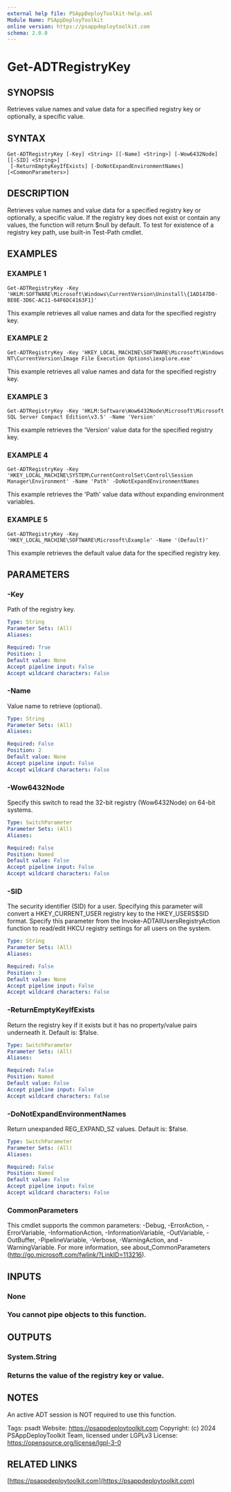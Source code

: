 ```yaml
---
external help file: PSAppDeployToolkit-help.xml
Module Name: PSAppDeployToolkit
online version: https://psappdeploytoolkit.com
schema: 2.0.0
---
```


# Get-ADTRegistryKey

## SYNOPSIS
Retrieves value names and value data for a specified registry key or optionally, a specific value.

## SYNTAX

```
Get-ADTRegistryKey [-Key] <String> [[-Name] <String>] [-Wow6432Node] [[-SID] <String>]
 [-ReturnEmptyKeyIfExists] [-DoNotExpandEnvironmentNames] [<CommonParameters>]
```

## DESCRIPTION
Retrieves value names and value data for a specified registry key or optionally, a specific value.
If the registry key does not exist or contain any values, the function will return $null by default.
To test for existence of a registry key path, use built-in Test-Path cmdlet.

## EXAMPLES

### EXAMPLE 1
```
Get-ADTRegistryKey -Key 'HKLM:SOFTWARE\Microsoft\Windows\CurrentVersion\Uninstall\{1AD147D0-BE0E-3D6C-AC11-64F6DC4163F1}'
```

This example retrieves all value names and data for the specified registry key.

### EXAMPLE 2
```
Get-ADTRegistryKey -Key 'HKEY_LOCAL_MACHINE\SOFTWARE\Microsoft\Windows NT\CurrentVersion\Image File Execution Options\iexplore.exe'
```

This example retrieves all value names and data for the specified registry key.

### EXAMPLE 3
```
Get-ADTRegistryKey -Key 'HKLM:Software\Wow6432Node\Microsoft\Microsoft SQL Server Compact Edition\v3.5' -Name 'Version'
```

This example retrieves the 'Version' value data for the specified registry key.

### EXAMPLE 4
```
Get-ADTRegistryKey -Key 'HKEY_LOCAL_MACHINE\SYSTEM\CurrentControlSet\Control\Session Manager\Environment' -Name 'Path' -DoNotExpandEnvironmentNames
```

This example retrieves the 'Path' value data without expanding environment variables.

### EXAMPLE 5
```
Get-ADTRegistryKey -Key 'HKEY_LOCAL_MACHINE\SOFTWARE\Microsoft\Example' -Name '(Default)'
```

This example retrieves the default value data for the specified registry key.

## PARAMETERS

### -Key
Path of the registry key.

```yaml
Type: String
Parameter Sets: (All)
Aliases:

Required: True
Position: 1
Default value: None
Accept pipeline input: False
Accept wildcard characters: False
```

### -Name
Value name to retrieve (optional).

```yaml
Type: String
Parameter Sets: (All)
Aliases:

Required: False
Position: 2
Default value: None
Accept pipeline input: False
Accept wildcard characters: False
```

### -Wow6432Node
Specify this switch to read the 32-bit registry (Wow6432Node) on 64-bit systems.

```yaml
Type: SwitchParameter
Parameter Sets: (All)
Aliases:

Required: False
Position: Named
Default value: False
Accept pipeline input: False
Accept wildcard characters: False
```

### -SID
The security identifier (SID) for a user.
Specifying this parameter will convert a HKEY_CURRENT_USER registry key to the HKEY_USERS\$SID format.
Specify this parameter from the Invoke-ADTAllUsersRegistryAction function to read/edit HKCU registry settings for all users on the system.

```yaml
Type: String
Parameter Sets: (All)
Aliases:

Required: False
Position: 3
Default value: None
Accept pipeline input: False
Accept wildcard characters: False
```

### -ReturnEmptyKeyIfExists
Return the registry key if it exists but it has no property/value pairs underneath it.
Default is: $false.

```yaml
Type: SwitchParameter
Parameter Sets: (All)
Aliases:

Required: False
Position: Named
Default value: False
Accept pipeline input: False
Accept wildcard characters: False
```

### -DoNotExpandEnvironmentNames
Return unexpanded REG_EXPAND_SZ values.
Default is: $false.

```yaml
Type: SwitchParameter
Parameter Sets: (All)
Aliases:

Required: False
Position: Named
Default value: False
Accept pipeline input: False
Accept wildcard characters: False
```

### CommonParameters
This cmdlet supports the common parameters: -Debug, -ErrorAction, -ErrorVariable, -InformationAction, -InformationVariable, -OutVariable, -OutBuffer, -PipelineVariable, -Verbose, -WarningAction, and -WarningVariable.
For more information, see about_CommonParameters (http://go.microsoft.com/fwlink/?LinkID=113216).

## INPUTS

### None
### You cannot pipe objects to this function.
## OUTPUTS

### System.String
### Returns the value of the registry key or value.
## NOTES
An active ADT session is NOT required to use this function.

Tags: psadt
Website: https://psappdeploytoolkit.com
Copyright: (c) 2024 PSAppDeployToolkit Team, licensed under LGPLv3
License: https://opensource.org/license/lgpl-3-0

## RELATED LINKS

[https://psappdeploytoolkit.com](https://psappdeploytoolkit.com)

